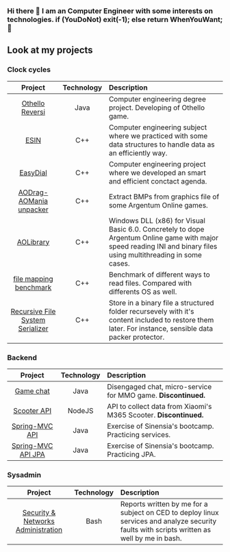 ### Hi there 👋 I am an Computer Engineer with some interests on technologies. if (YouDoNot) exit(-1); else return WhenYouWant; 🤗

## Look at my projects

### Clock cycles

| **Project** | **Technology** | **Description** |
|     :---:    |     :---:      |     :---     |
| [Othello Reversi](https://github.com/iluque95/Othello)   | Java     | Computer engineering degree project. Developing of Othello game.    |
| [ESIN](https://github.com/iluque95/ESIN)    | C++       | Computer engineering subject where we practiced with some data structures to handle data as an efficiently way.      |
| [EasyDial](https://github.com/iluque95/easydialog)    | C++       | Computer engineering project where we developed an smart and efficient conctact agenda.      |
| [AODrag-AOMania unpacker](https://github.com/iluque95/AODrag-AOMania-unpacker)    | C++       | Extract BMPs from graphics file of some Argentum Online games.      |
| [AOLibrary](https://github.com/iluque95/AOLibrary)    | C++       | Windows DLL (x86) for Visual Basic 6.0. Concretely to dope Argentum Online game with major speed reading INI and binary files using multithreading in some cases.      |
| [file mapping benchmark](https://github.com/iluque95/file_mapping_benchmark)    | C++       | Benchmark of different ways to read files. Compared with differents OS as well.     |
| [Recursive File System Serializer](https://github.com/iluque95/recursive-file-system-serializer)    | C++       | Store in a binary file a structured folder recursevely with it's content included to restore them later. For instance, sensible data packer protector.     |


### Backend

| **Project** | **Technology** | **Description** |
|     :---:    |     :---:      |     :---     |
| [Game chat](https://github.com/iluque95/game-chat-backend)   | Java     | Disengaged chat, micro-service for MMO game. **Discontinued.**     |
| [Scooter API](https://github.com/iluque95/m365dashboard_api)   | NodeJS     | API to collect data from Xiaomi's M365 Scooter. **Discontinued.**    |
| [Spring-MVC API](https://github.com/iluque95/spring-mvc-code-exercise)   | Java     | Exercise of Sinensia's bootcamp. Practicing services.    |
| [Spring-MVC API JPA](https://github.com/iluque95/spring-mvc-jpa-example-exercise)   | Java     | Exercise of Sinensia's bootcamp. Practicing JPA.    |

### Sysadmin

| **Project** | **Technology** | **Description** |
|     :---:    |     :---:      |     :---     |
| [Security & Networks Administration](https://github.com/iluque95/os-services-security-and-nets)   | Bash     | Reports written by me for a subject on CED to deploy linux services and analyze security faults with scripts written as well by me in bash.   |
